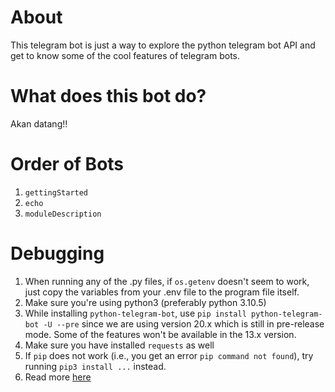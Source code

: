 # About

This telegram bot is just a way to explore the python telegram bot API and get to know some of the cool features of telegram bots.

# What does this bot do?

Akan datang!!

# Order of Bots

1. `gettingStarted`
2. `echo`
3. `moduleDescription`

# Debugging

1. When running any of the .py files, if `os.getenv` doesn't seem to work, just copy the variables from your .env file to the program file itself.
2. Make sure you're using python3 (preferably python 3.10.5)
3. While installing `python-telegram-bot`, use `pip install python-telegram-bot -U --pre` since we are using version 20.x which is still in pre-release mode. Some of the features won't be available in the 13.x version.
4. Make sure you have installed `requests` as well
5. If `pip` does not work (i.e., you get an error `pip command not found`), try running `pip3 install ...` instead.
6. Read more [here](https://github.com/python-telegram-bot/python-telegram-bot/wiki/Extensions-%E2%80%93-Your-first-Bot)
